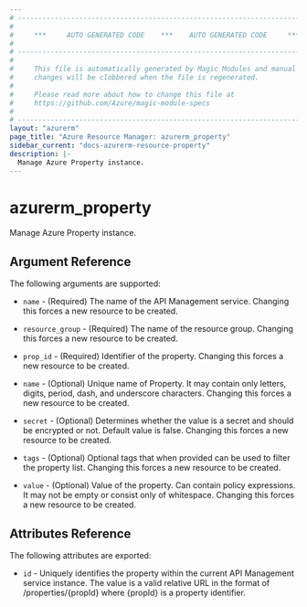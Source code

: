 ```yaml
---
# ----------------------------------------------------------------------------
#
#     ***     AUTO GENERATED CODE    ***    AUTO GENERATED CODE     ***
#
# ----------------------------------------------------------------------------
#
#     This file is automatically generated by Magic Modules and manual
#     changes will be clobbered when the file is regenerated.
#
#     Please read more about how to change this file at
#     https://github.com/Azure/magic-module-specs
#
# ----------------------------------------------------------------------------
layout: "azurerm"
page_title: "Azure Resource Manager: azurerm_property"
sidebar_current: "docs-azurerm-resource-property"
description: |-
  Manage Azure Property instance.
---
```


# azurerm_property

Manage Azure Property instance.


## Argument Reference

The following arguments are supported:

* `name` - (Required) The name of the API Management service. Changing this forces a new resource to be created.

* `resource_group` - (Required) The name of the resource group. Changing this forces a new resource to be created.

* `prop_id` - (Required) Identifier of the property. Changing this forces a new resource to be created.

* `name` - (Optional) Unique name of Property. It may contain only letters, digits, period, dash, and underscore characters. Changing this forces a new resource to be created.

* `secret` - (Optional) Determines whether the value is a secret and should be encrypted or not. Default value is false. Changing this forces a new resource to be created.

* `tags` - (Optional) Optional tags that when provided can be used to filter the property list. Changing this forces a new resource to be created.

* `value` - (Optional) Value of the property. Can contain policy expressions. It may not be empty or consist only of whitespace. Changing this forces a new resource to be created.

## Attributes Reference

The following attributes are exported:

* `id` - Uniquely identifies the property within the current API Management service instance. The value is a valid relative URL in the format of /properties/{propId} where {propId} is a property identifier.
